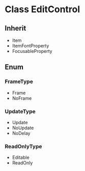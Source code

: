 # Class EditControl

## Inherit

* Item
* ItemFontProperty
* FocusableProperty

## Enum

### FrameType

* Frame
* NoFrame

### UpdateType

* Update
* NoUpdate
* NoDelay

### ReadOnlyType

* Editable
* ReadOnly
